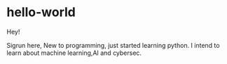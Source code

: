 # hello-world

Hey!

Sigrun here, New to programming, just started learning python.
I intend to learn about machine learning,AI and cybersec.

